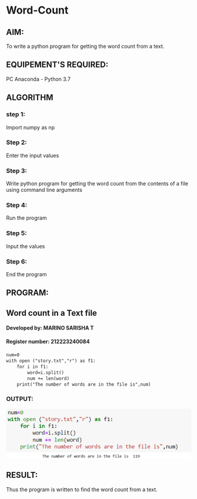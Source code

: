 # Word-Count
## AIM:
To write a python program for getting the word count from a text.
## EQUIPEMENT'S REQUIRED: 
PC
Anaconda - Python 3.7
## ALGORITHM

### step 1:
Import numpy as np

### Step 2:
Enter the input values

### Step 3:
Write python program for getting the word count from the contents of a file using command line arguments

### Step 4:
Run the program

### Step 5:
Input the values

### Step 6:
End the program

## PROGRAM:

## Word count in a Text file
#### Developed by: MARINO SARISHA T
#### Register number: 212223240084
```
num=0
with open ("story.txt","r") as f1:
    for i in f1:
        word=i.split()
        num += len(word)
    print("The number of words are in the file is",num)
```
### OUTPUT:
![alt text](<Screenshot 2024-05-15 170239.png>)
![alt text](<Screenshot 2024-05-15 170210.png>)

## RESULT:
Thus the program is written to find the word count from a text.
